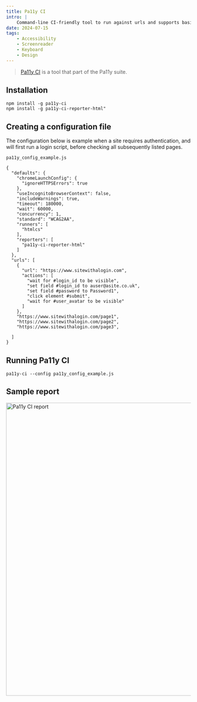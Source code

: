 ```yaml
---
title: Pa11y CI
intro: |
    Command-line CI-friendly tool to run against urls and supports basic scripting.
date: 2024-07-15
tags:
    - Accessibility
    - Screenreader
    - Keyboard
    - Design
---
```


> [Pa11y CI](https://pa11y.org) is a tool that part of the Pa11y suite.

## Installation

```
npm install -g pa11y-ci
npm install -g pa11y-ci-reporter-html"
```

## Creating a configuration file

The configuration below is example when a site requires authentication, and will first run a login script, before checking all subsequently listed pages.

`pa11y_config_example.js`
```
{
  "defaults": {
    "chromeLaunchConfig": {
      "ignoreHTTPSErrors": true
    },
    "useIncognitoBrowserContext": false,
    "includeWarnings": true,
    "timeout": 180000,
    "wait": 60000,
    "concurrency": 1,
    "standard": "WCAG2AA",
    "runners": [
      "htmlcs"
    ],
    "reporters": [
      "pa11y-ci-reporter-html"
    ]
  },
  "urls": [
    {
      "url": "https://www.sitewithalogin.com",
      "actions": [
        "wait for #login_id to be visible",
        "set field #login_id to auser@asite.co.uk",
        "set field #password to Password1",
        "click element #submit",
        "wait for #user_avatar to be visible"
      ]
    },
    "https://www.sitewithalogin.com/page1",
    "https://www.sitewithalogin.com/page2",
    "https://www.sitewithalogin.com/page3",

  ]
}
```

## Running Pa11y CI

```
pa11y-ci --config pa11y_config_example.js
```

## Sample report

<picture>
    <img src="/assets/img/pa11y-ci.png" alt="Pa11y CI report" width="800" decoding="async" />
</picture>
